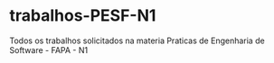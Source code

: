 # trabalhos-PESF-N1
Todos os trabalhos solicitados na materia Praticas de Engenharia de Software - FAPA - N1
